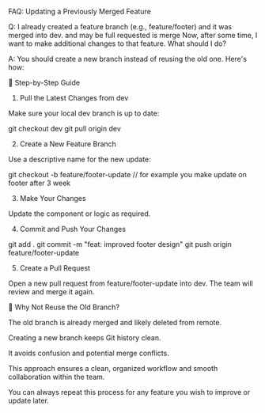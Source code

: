 FAQ: Updating a Previously Merged Feature

Q: I already created a feature branch (e.g., feature/footer) and it was merged into dev. and may be full requested is merge Now, after some time, I want to make additional changes to that feature. What should I do?

A: You should create a new branch instead of reusing the old one. Here's how:

🔹 Step-by-Step Guide

1. Pull the Latest Changes from dev

Make sure your local dev branch is up to date:

git checkout dev
git pull origin dev

2. Create a New Feature Branch

Use a descriptive name for the new update:

git checkout -b feature/footer-update // for example you make update on footer after 3 week

3. Make Your Changes

Update the component or logic as required.

4. Commit and Push Your Changes

git add .
git commit -m "feat: improved footer design"
git push origin feature/footer-update

5. Create a Pull Request

Open a new pull request from feature/footer-update into dev. The team
will review and merge it again.

🌟 Why Not Reuse the Old Branch?

The old branch is already merged and likely deleted from remote.

Creating a new branch keeps Git history clean.

It avoids confusion and potential merge conflicts.

This approach ensures a clean, organized workflow and smooth collaboration within the team.

You can always repeat this process for any feature you wish to improve or update later.
